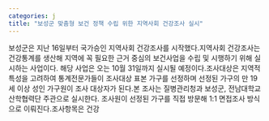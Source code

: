 ```yaml
---
categories: j
title: "보성군 맞춤형 보건 정책 수립 위한 지역사회 건강조사 실시"
---
```

보성군은 지난 16일부터 국가승인 지역사회 건강조사를 시작했다.지역사회 건강조사는 건강통계를 생산해 지역에 꼭 필요한 근거 중심의 보건사업을 수립 및 시행하기 위해 실시하는 사업이다. 해당 사업은 오는 10월 31일까지 실시될 예정이다.조사대상은 지역적 특성을 고려하여 통계전문가들이 조사대상 표본 가구를 선정하며 선정된 가구의 만 19세 이상 성인 가구원이 조사 대상자가 된다.본 조사는 질병관리청과 보성군, 전남대학교 산학협력단 주관으로 실시한다. 조사원이 선정된 가구를 직접 방문해 1:1 면접조사 방식으로 이뤄진다.조사항목은 건강